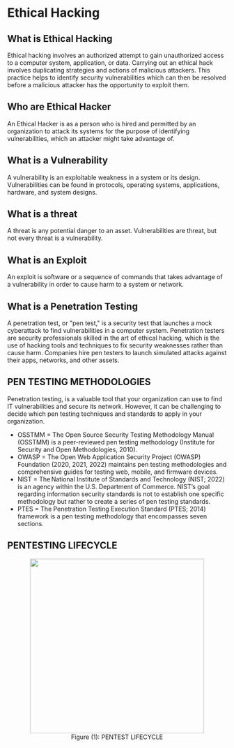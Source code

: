 #  Ethical Hacking
##  What is Ethical Hacking
Ethical hacking involves an authorized attempt to gain unauthorized access to a computer system, application, or data. Carrying out an ethical hack involves duplicating strategies and actions of malicious attackers.
This practice helps to identify security vulnerabilities which can then be resolved before a malicious attacker has the opportunity to exploit them.

##  Who are Ethical Hacker
An Ethical Hacker is as a person who is hired and permitted by an organization to attack its systems for the purpose of identifying vulnerabilities, which an attacker might take advantage of.

##  What is a Vulnerability
A vulnerability is an exploitable weakness in a system or its design. Vulnerabilities can be found in protocols, operating systems, applications, hardware, and system designs.

##  What is a threat
A threat is any potential danger to an asset. Vulnerabilities are threat, but not every threat is a vulnerability.

##  What is an Exploit
An exploit is software or a sequence of commands that takes advantage of a vulnerability in order to cause harm to a system or network.

##  What is a Penetration Testing
A penetration test, or "pen test," is a security test that launches a mock cyberattack to find vulnerabilities in a computer system.
Penetration testers are security professionals skilled in the art of ethical hacking, which is the use of hacking tools and techniques to fix security weaknesses rather than cause harm.
Companies hire pen testers to launch simulated attacks against their apps, networks, and other assets.

##  PEN TESTING METHODOLOGIES
Penetration testing, is a valuable tool that your organization can use to find IT vulnerabilities and secure its network. However, it can be challenging to decide which pen testing techniques and standards to apply in your organization.
- OSSTMM = The Open Source Security Testing Methodology Manual (OSSTMM) is a peer-reviewed pen testing methodology (Institute for Security and Open Methodologies, 2010).
- OWASP = The Open Web Application Security Project (OWASP) Foundation (2020, 2021, 2022) maintains pen testing methodologies and comprehensive guides for testing web, mobile, and firmware devices.
- NIST = The National Institute of Standards and Technology (NIST; 2022) is an agency within the U.S. Department of Commerce. NIST’s goal regarding information security standards is not to establish one specific methodology but rather to create a series of pen testing standards.
- PTES = The Penetration Testing Execution Standard (PTES; 2014) framework is a pen testing methodology that encompasses seven sections.

##  PENTESTING LIFECYCLE
<p align="center"><img src="https://github.com/AungZayMyo/Ethical-Hacking/assets/154745254/61e7ad3f-6f34-43a1-b3aa-d306f8db8947" width="400px" height="400px"><br> Figure (1): PENTEST LIFECYCLE</p>
